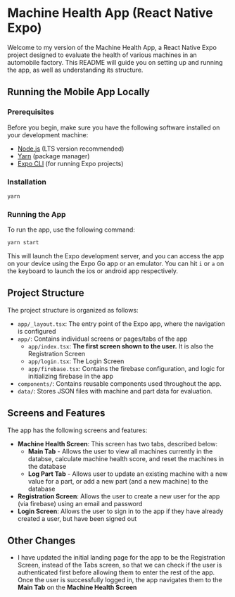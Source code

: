 # Machine Health App (React Native Expo)

Welcome to my version of the Machine Health App, a React Native Expo project designed to evaluate the health of various machines in an automobile factory. This README will guide you on setting up and running the app, as well as understanding its structure.

## Running the Mobile App Locally

### Prerequisites

Before you begin, make sure you have the following software installed on your development machine:

- [Node.js](https://nodejs.org/) (LTS version recommended)
- [Yarn](https://classic.yarnpkg.com/en/docs/install/) (package manager)
- [Expo CLI](https://docs.expo.dev/get-started/installation/) (for running Expo projects)

### Installation

```bash
yarn
```

### Running the App

To run the app, use the following command:

```bash
yarn start
```

This will launch the Expo development server, and you can access the app on your device using the Expo Go app or an emulator. You can hit `i` or `a` on the keyboard to launch the ios or android app respectively.

## Project Structure

The project structure is organized as follows:

- `app/_layout.tsx`: The entry point of the Expo app, where the navigation is configured
- `app/`: Contains individual screens or pages/tabs of the app
  - `app/index.tsx`: **The first screen shown to the user.** It is also the Registration Screen
  - `app/login.tsx`: The Login Screen
  - `app/firebase.tsx`: Contains the firebase configuration, and logic for initializing firebase in the app
- `components/`: Contains reusable components used throughout the app.
- `data/`: Stores JSON files with machine and part data for evaluation.

## Screens and Features

The app has the following screens and features:

- **Machine Health Screen**: This screen has two tabs, described below:
  - **Main Tab** - Allows the user to view all machines currently in the databse, calculate machine health score, and reset the machines in the database
  - **Log Part Tab** - Allows user to update an existing machine with a new value for a part, or add a new part (and a new machine) to the database
- **Registration Screen**: Allows the user to create a new user for the app (via firebase) using an email and password
- **Login Screen**: Allows the user to sign in to the app if they have already created a user, but have been signed out

## Other Changes

- I have updated the initial landing page for the app to be the Registration Screen, instead of the Tabs screen, so that we can check if the user is authenticated first before allowing them to enter the rest of the app. Once the user is successfully logged in, the app navigates them to the **Main Tab** on the **Machine Health Screen**

